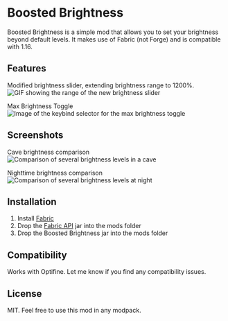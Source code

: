 # Boosted Brightness
Boosted Brightness is a simple mod that allows you to set your brightness beyond default levels.
It makes use of Fabric (not Forge) and is compatible with 1.16.

## Features
Modified brightness slider, extending brightness range to 1200%.
![GIF showing the range of the new brightness slider](https://i.imgur.com/ngmhqSY.gif "From 0% to 1200%!")

Max Brightness Toggle
![Image of the keybind selector for the max brightness toggle](https://i.imgur.com/PMqdi68.png "Hopefully 'b' isn't taken!")

## Screenshots
Cave brightness comparison
![Comparison of several brightness levels in a cave](https://i.imgur.com/iedZ4Us.png "From 0% to 1200%!")

Nighttime brightness comparison
![Comparison of several brightness levels at night](https://i.imgur.com/pJd283P.png "From 0% to 1200%!")

## Installation
1. Install [Fabric](https://fabricmc.net/use/)
2. Drop the [Fabric API](https://www.curseforge.com/minecraft/mc-mods/fabric-api) jar into the mods folder
3. Drop the Boosted Brightness jar into the mods folder

## Compatibility
Works with Optifine. Let me know if you find any compatibility issues.

## License
MIT. Feel free to use this mod in any modpack.
